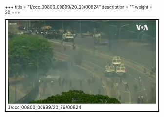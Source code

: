 +++
title = "1/ccc_00800_00899/20_29/00824"
description = ""
weight = 20
+++

<table style="border:2px solid black;max-width:800px;max-height:800px;" 
><tr><td>
<img class="center-fit-jpg"
src="/jpg_/aaa_20190430_NxaOmWaI8sI_00823.jpg">
1/ccc_00800_00899/20_29/00824
</img></td></tr></table>
